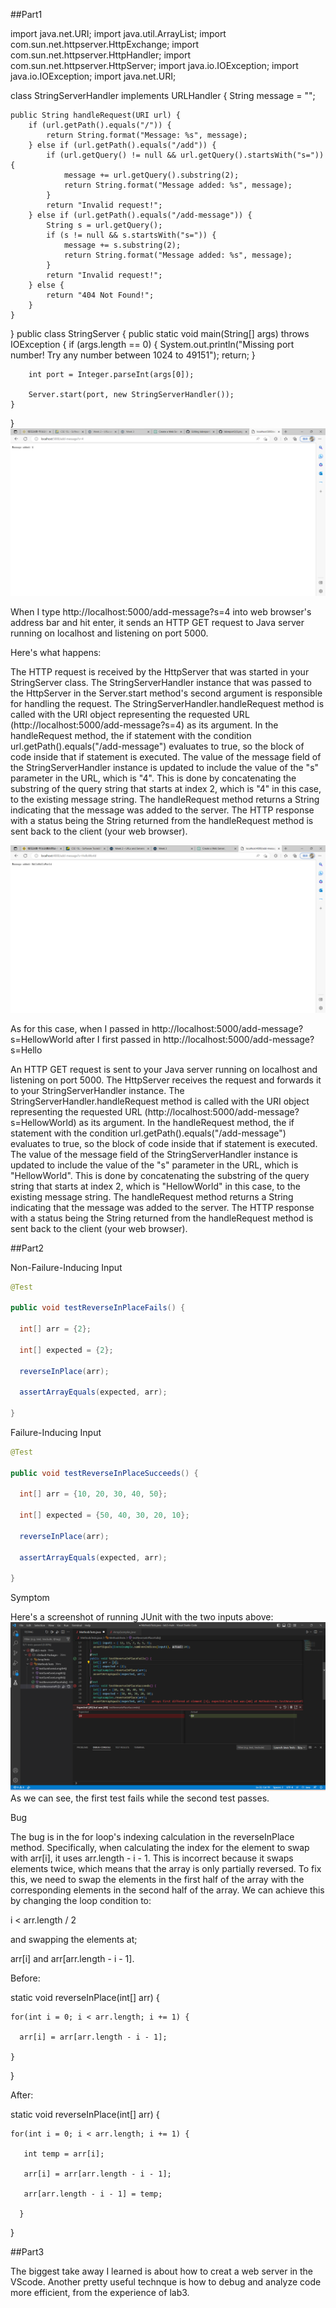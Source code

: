 ##Part1

import java.net.URI;
import java.util.ArrayList;
import com.sun.net.httpserver.HttpExchange;
import com.sun.net.httpserver.HttpHandler;
import com.sun.net.httpserver.HttpServer;
import java.io.IOException;
import java.io.IOException;
import java.net.URI;

class StringServerHandler implements URLHandler {
    String message = "";

    public String handleRequest(URI url) {
        if (url.getPath().equals("/")) {
            return String.format("Message: %s", message);
        } else if (url.getPath().equals("/add")) {
            if (url.getQuery() != null && url.getQuery().startsWith("s=")) {
                message += url.getQuery().substring(2);
                return String.format("Message added: %s", message);
            }
            return "Invalid request!";
        } else if (url.getPath().equals("/add-message")) {
            String s = url.getQuery();
            if (s != null && s.startsWith("s=")) {
                message += s.substring(2);
                return String.format("Message added: %s", message);
            }
            return "Invalid request!";
        } else {
            return "404 Not Found!";
        }
    }
}
public class StringServer {
    public static void main(String[] args) throws IOException {
        if (args.length == 0) {
            System.out.println("Missing port number! Try any number between 1024 to 49151");
            return;
        }

        int port = Integer.parseInt(args[0]);

        Server.start(port, new StringServerHandler());
    }
}
 ![Image](4.png)

When I type http://localhost:5000/add-message?s=4 into web browser's address bar and hit enter, it sends an HTTP GET request to Java server running on localhost and listening on port 5000.

Here's what happens:

The HTTP request is received by the HttpServer that was started in your StringServer class.
The StringServerHandler instance that was passed to the HttpServer in the Server.start method's second argument is responsible for handling the request.
The StringServerHandler.handleRequest method is called with the URI object representing the requested URL (http://localhost:5000/add-message?s=4) as its argument.
In the handleRequest method, the if statement with the condition url.getPath().equals("/add-message") evaluates to true, so the block of code inside that if statement is executed.
The value of the message field of the StringServerHandler instance is updated to include the value of the "s" parameter in the URL, which is "4". This is done by concatenating the substring of the query string that starts at index 2, which is "4" in this case, to the existing message string.
The handleRequest method returns a String indicating that the message was added to the server.
The HTTP response with a status being the String returned from the handleRequest method is sent back to the client (your web browser).

![Image](1.png)

As for this case, when I passed in http://localhost:5000/add-message?s=HellowWorld after I first passed in http://localhost:5000/add-message?s=Hello

An HTTP GET request is sent to your Java server running on localhost and listening on port 5000.
The HttpServer receives the request and forwards it to your StringServerHandler instance.
The StringServerHandler.handleRequest method is called with the URI object representing the requested URL (http://localhost:5000/add-message?s=HellowWorld) as its argument.
In the handleRequest method, the if statement with the condition url.getPath().equals("/add-message") evaluates to true, so the block of code inside that if statement is executed.
The value of the message field of the StringServerHandler instance is updated to include the value of the "s" parameter in the URL, which is "HellowWorld". This is done by concatenating the substring of the query string that starts at index 2, which is "HellowWorld" in this case, to the existing message string.
The handleRequest method returns a String indicating that the message was added to the server.
The HTTP response with a status being the String returned from the handleRequest method is sent back to the client (your web browser).

##Part2

Non-Failure-Inducing Input
```java
@Test

public void testReverseInPlaceFails() {

  int[] arr = {2};
  
  int[] expected = {2};
  
  reverseInPlace(arr);
  
  assertArrayEquals(expected, arr);
  
}
```
Failure-Inducing Input
```java
@Test

public void testReverseInPlaceSucceeds() {

  int[] arr = {10, 20, 30, 40, 50};
  
  int[] expected = {50, 40, 30, 20, 10};
  
  reverseInPlace(arr);
  
  assertArrayEquals(expected, arr);
  
}
```
Symptom

Here's a screenshot of running JUnit with the two inputs above:
![Image](7.png)
As we can see, the first test fails while the second test passes.

Bug

The bug is in the for loop's indexing calculation in the reverseInPlace method. Specifically, when calculating the index for the element to swap with arr[i], it uses arr.length - i - 1. This is incorrect because it swaps elements twice, which means that the array is only partially reversed. To fix this, we need to swap the elements in the first half of the array with the corresponding elements in the second half of the array. We can achieve this by changing the loop condition to:

i < arr.length / 2

and swapping the elements at;

arr[i] and arr[arr.length - i - 1].

Before:

static void reverseInPlace(int[] arr) {

    for(int i = 0; i < arr.length; i += 1) {
    
      arr[i] = arr[arr.length - i - 1];
      
    }
    
  }

After:

static void reverseInPlace(int[] arr) {

    for(int i = 0; i < arr.length; i += 1) {
    
       int temp = arr[i];
       
       arr[i] = arr[arr.length - i - 1];
       
       arr[arr.length - i - 1] = temp;
       
      }
      
   }

##Part3

The biggest take away I learned is about how to creat a web server in the VScode. Another pretty useful technque is how to debug and analyze code more efficient, from the experience of lab3.
